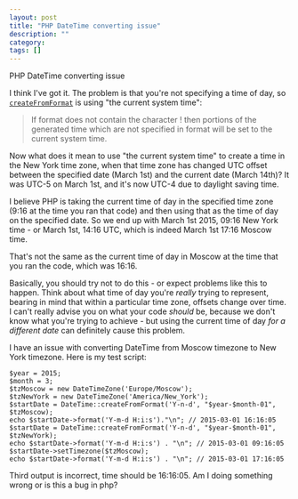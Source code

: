 ```yaml
---
layout: post
title: "PHP DateTime converting issue"
description: ""
category:
tags: []
---
```


PHP DateTime converting issue


I think I've got it. The problem is that you're not specifying a time of day, so [`createFromFormat`](http://php.net/manual/en/datetime.createfromformat.php) is using "the current system time":

> If format does not contain the character ! then portions of the generated time which are not specified in format will be set to the current system time.

Now what does it mean to use "the current system time" to create a time in the New York time zone, when that time zone has changed UTC offset between the specified date (March 1st) and the current date (March 14th)? It was UTC-5 on March 1st, and it's now UTC-4 due to daylight saving time.

I believe PHP is taking the current time of day in the specified time zone (9:16 at the time you ran that code) and then using that as the time of day on the specified date. So we end up with March 1st 2015, 09:16 New York time - or March 1st, 14:16 UTC, which is indeed March 1st 17:16 Moscow time.

That's not the same as the current time of day in Moscow at the time that you ran the code, which was 16:16.

Basically, you should try not to do this - or expect problems like this to happen. Think about what time of day you're _really_ trying to represent, bearing in mind that within a particular time zone, offsets change over time. I can't really advise you on what your code _should_ be, because we don't know what you're trying to achieve - but using the current time of day _for a different date_ can definitely cause this problem.


I have an issue with converting DateTime from Moscow timezone to New York timezone. Here is my test script:

    $year = 2015;
    $month = 3;
    $tzMoscow = new DateTimeZone('Europe/Moscow');
    $tzNewYork = new DateTimeZone('America/New_York');
    $startDate = DateTime::createFromFormat('Y-n-d', "$year-$month-01", $tzMoscow);
    echo $startDate->format('Y-m-d H:i:s')."\n"; // 2015-03-01 16:16:05
    $startDate = DateTime::createFromFormat('Y-n-d', "$year-$month-01", $tzNewYork);
    echo $startDate->format('Y-m-d H:i:s') . "\n"; // 2015-03-01 09:16:05
    $startDate->setTimezone($tzMoscow);
    echo $startDate->format('Y-m-d H:i:s') . "\n"; // 2015-03-01 17:16:05

Third output is incorrect, time should be 16:16:05. Am I doing something wrong or is this a bug in php?


